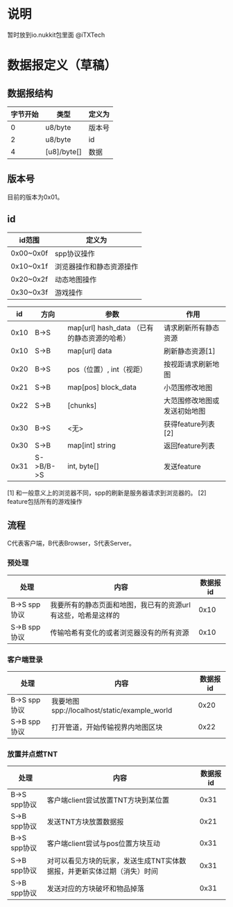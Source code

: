 # 说明

暂时放到io.nukkit包里面
@iTXTech

# 数据报定义（草稿）

## 数据报结构

| 字节开始 | 类型 | 定义为 |
|---------|-----|-------|
| 0 | u8/byte | 版本号 |
| 2 | u8/byte | id |
| 4 | [u8]/byte[] | 数据 |

## 版本号

目前的版本为0x01。

## id

| id范围 | 定义为 |
|---------|-------|
| 0x00~0x0f | spp协议操作 |
| 0x10~0x1f | 浏览器操作和静态资源操作 |
| 0x20~0x2f | 动态地图操作 |
| 0x30~0x3f | 游戏操作 |

| id | 方向 | 参数 | 作用 |
|------|-----|------|-----|
| 0x10 | B->S | map[url] hash_data （已有的静态资源的哈希） | 请求刷新所有静态资源 |
| 0x10 | S->B | map[url] data | 刷新静态资源[1] |
| 0x20 | B->S | pos（位置）, int（视距） | 按视距请求刷新地图 |
| 0x21 | S->B | map[pos] block_data | 小范围修改地图 |
| 0x22 | S->B | [chunks] | 大范围修改地图或发送初始地图 |
| 0x30 | B->S | <无> | 获得feature列表[2] |
| 0x30 | S->B | map[int] string | 返回feature列表 |
| 0x31 | S->B/B->S | int, byte[] | 发送feature |

[1] 和一般意义上的浏览器不同，spp的刷新是服务器请求到浏览器的。
[2] feature包括所有的游戏操作

## 流程
C代表客户端，B代表Browser，S代表Server。

### 预处理

| 处理 | 内容 | 数据报id |
|-----|------|-------|
| B->S spp协议 | 我要所有的静态页面和地图，我已有的资源url有这些，哈希是这样的 | 0x10 |
| S->B spp协议 | 传输哈希有变化的或者浏览器没有的所有资源 | 0x10 |

### 客户端登录

| 处理 | 内容 | 数据报id |
|-----|------|-------|
| B->S spp协议 | 我要地图spp://localhost/static/example_world | 0x20 |
| S->B spp协议 | 打开管道，开始传输视界内地图区块 | 0x22 |

### 放置并点燃TNT

| 处理 | 内容 | 数据报id |
|-----|------|-------|
| B->S spp协议 | 客户端client尝试放置TNT方块到某位置 | 0x31 |
| S->B spp协议 | 发送TNT方块放置数据报 | 0x21 |
| B->S spp协议 | 客户端client尝试与pos位置方块互动 | 0x31 |
| S->B spp协议 | 对可以看见方块的玩家，发送生成TNT实体数据报，并更新实体过期（消失）时间 | 0x31 |
| S->B spp协议 | 发送对应的方块破坏和物品掉落 | 0x31 |

